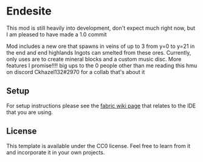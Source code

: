 # Endesite
This mod is still heavily into development, don't expect much right now, but I am pleased to have made a 1.0 commit

Mod includes a new ore that spawns in veins of up to 3 from y=0 to y=21 in the end and end highlands
Ingots can smelted from these ores. Currently, only uses are to create mineral blocks and a custom music disc.
More features I promise!!!!
big ups to the 0 people other than me reading this
hmu on discord Ckhazel132#2970 for a collab
that's about it
## Setup

For setup instructions please see the [fabric wiki page](https://fabricmc.net/wiki/tutorial:setup) that relates to the IDE that you are using.

## License

This template is available under the CC0 license. Feel free to learn from it and incorporate it in your own projects.
